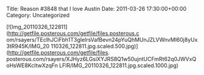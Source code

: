 Title: Reason #3848 that I love Austin
Date: 2011-03-26 17:30:00+00:00
Category: Uncategorized

  
[![Img_20110326_122811](http://getfile.posterous.com/getfile/files.posterous.c
om/rsayers/TEclhJCiFbh1T3gleIrsVafBevn24pYuQhMUnJZLVWnvMl60j8yUx3tR945K/IMG_20
110326_122811.jpg.scaled.500.jpg)](http://getfile.posterous.com/getfile/files.
posterous.com/rsayers/XJHyz6LGsiXYJRS8Q1w50ujntUCFmRt62q0JWVxQoHsWE8KcItwXzqFn
LFlR/IMG_20110326_122811.jpg.scaled.1000.jpg)

